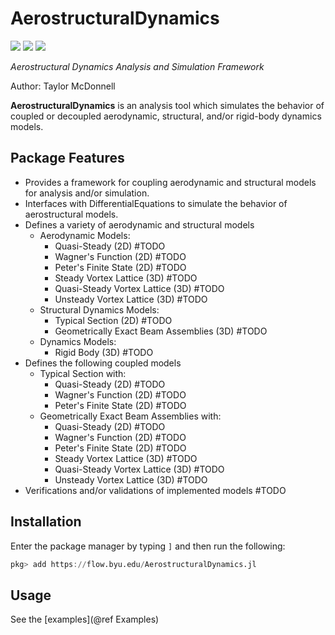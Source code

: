 # AerostructuralDynamics

[![](https://img.shields.io/badge/docs-stable-blue.svg)](https://flow.byu.edu/AerostructuralDynamics.jl/stable)
[![](https://img.shields.io/badge/docs-dev-blue.svg)](https://flow.byu.edu/AerostructuralDynamics.jl/dev)
![](https://github.com/byuflowlab/AerostructuralDynamics.jl/workflows/Run%20tests/badge.svg)

*Aerostructural Dynamics Analysis and Simulation Framework*

Author: Taylor McDonnell

**AerostructuralDynamics** is an analysis tool which simulates the behavior of coupled or decoupled aerodynamic, structural, and/or rigid-body dynamics models.

## Package Features
 - Provides a framework for coupling aerodynamic and structural models for analysis and/or simulation.
 - Interfaces with DifferentialEquations to simulate the behavior of aerostructural models.
 - Defines a variety of aerodynamic and structural models
   - Aerodynamic Models:
     - Quasi-Steady (2D) #TODO
     - Wagner's Function (2D) #TODO
     - Peter's Finite State (2D) #TODO
     - Steady Vortex Lattice (3D) #TODO
     - Quasi-Steady Vortex Lattice (3D) #TODO
     - Unsteady Vortex Lattice (3D) #TODO
   - Structural Dynamics Models:
     - Typical Section (2D) #TODO
     - Geometrically Exact Beam Assemblies (3D) #TODO
   - Dynamics Models:
     - Rigid Body (3D) #TODO
 - Defines the following coupled models
   - Typical Section with:
     - Quasi-Steady (2D) #TODO
     - Wagner's Function (2D) #TODO
     - Peter's Finite State (2D) #TODO
   - Geometrically Exact Beam Assemblies with:
     - Quasi-Steady (2D) #TODO
     - Wagner's Function (2D) #TODO
     - Peter's Finite State (2D) #TODO
     - Steady Vortex Lattice (3D) #TODO
     - Quasi-Steady Vortex Lattice (3D) #TODO
     - Unsteady Vortex Lattice (3D) #TODO
 - Verifications and/or validations of implemented models #TODO

## Installation

Enter the package manager by typing `]` and then run the following:

```julia
pkg> add https://flow.byu.edu/AerostructuralDynamics.jl
```

## Usage

See the [examples](@ref Examples)
